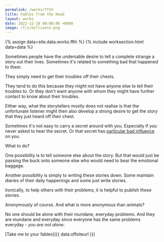 ```yaml
---
permalink: /works/ffth
title: Fables from the Hood
layout: works
date: 2022-12-16 00:00:00 +0000
image: /f/i/millieons.png
---
```


{% assign data=site.data.works.ffth %}
{% include worksection.html data=data %}

Sometimes people have the undeniable desire to tell a complete strange a story out their lives. Sometimes it's related to something bad that happened to them.

They simply need to get their troubles off their chests.

They tend to do this because they might not have anyone else to tell their troubles to. Or they don't want anyone with whom they might have further contact to know about their troubles.

Either way, what the storytellers mostly does not realise is that the unfortunate listener might then also develop a strong desire to get the story that they just heard off their chest.

Sometimes it's not easy to carry a secret around with you. Especially if you never asked to hear the secret. Or that secret has [particular bad influence](https://millieons.org/a/poisoned-secrets) on you.

What to do?

One possibility is to tell someone else about the story. But that would just be passing the buck onto someone else who would need to bear the emotional baggage.

Another possibility is simply to writing these stories down. Some maintain diaries of their daily happenings and some just write stories.

Ironically, to help others with their problems, it is helpful to publish these stories.

Anonymously of course. And what is more anonymous than animals?

No one should be alone with their mundane, everyday problems. And they are mundane and everyday since everyone has the same problems everyday - *you are not alone*.

[Take me to your fables]({{ data.offsiteurl }})

<style>
@media only screen and (max-width: 480px) {
    .works_description {
        padding-top: 150px;
    }
}
</style>
